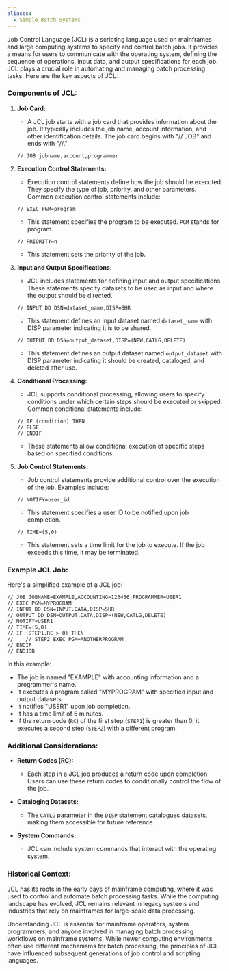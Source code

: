 ```yaml
---
aliases:
  - Simple Batch Systems
---
```

Job Control Language (JCL) is a scripting language used on mainframes and large computing systems to specify and control batch jobs. It provides a means for users to communicate with the operating system, defining the sequence of operations, input data, and output specifications for each job. JCL plays a crucial role in automating and managing batch processing tasks. Here are the key aspects of JCL:

### Components of JCL:

1. **Job Card:**
   - A JCL job starts with a job card that provides information about the job. It typically includes the job name, account information, and other identification details. The job card begins with "// JOB" and ends with "//."

   ```jcl
   // JOB jobname,account,programmer
   ```

2. **Execution Control Statements:**
   - Execution control statements define how the job should be executed. They specify the type of job, priority, and other parameters. Common execution control statements include:

   ```jcl
   // EXEC PGM=program
   ```

   - This statement specifies the program to be executed. `PGM` stands for program.

   ```jcl
   // PRIORITY=n
   ```

   - This statement sets the priority of the job.

3. **Input and Output Specifications:**
   - JCL includes statements for defining input and output specifications. These statements specify datasets to be used as input and where the output should be directed.

   ```jcl
   // INPUT DD DSN=dataset_name,DISP=SHR
   ```

   - This statement defines an input dataset named `dataset_name` with DISP parameter indicating it is to be shared.

   ```jcl
   // OUTPUT DD DSN=output_dataset,DISP=(NEW,CATLG,DELETE)
   ```

   - This statement defines an output dataset named `output_dataset` with DISP parameter indicating it should be created, cataloged, and deleted after use.

4. **Conditional Processing:**
   - JCL supports conditional processing, allowing users to specify conditions under which certain steps should be executed or skipped. Common conditional statements include:

   ```jcl
   // IF (condition) THEN
   // ELSE
   // ENDIF
   ```

   - These statements allow conditional execution of specific steps based on specified conditions.

5. **Job Control Statements:**
   - Job control statements provide additional control over the execution of the job. Examples include:

   ```jcl
   // NOTIFY=user_id
   ```

   - This statement specifies a user ID to be notified upon job completion.

   ```jcl
   // TIME=(5,0)
   ```

   - This statement sets a time limit for the job to execute. If the job exceeds this time, it may be terminated.

### Example JCL Job:

Here's a simplified example of a JCL job:

```jcl
// JOB JOBNAME=EXAMPLE,ACCOUNTING=123456,PROGRAMMER=USER1
// EXEC PGM=MYPROGRAM
// INPUT DD DSN=INPUT.DATA,DISP=SHR
// OUTPUT DD DSN=OUTPUT.DATA,DISP=(NEW,CATLG,DELETE)
// NOTIFY=USER1
// TIME=(5,0)
// IF (STEP1.RC > 0) THEN
//    // STEP2 EXEC PGM=ANOTHERPROGRAM
// ENDIF
// ENDJOB
```

In this example:

- The job is named "EXAMPLE" with accounting information and a programmer's name.
- It executes a program called "MYPROGRAM" with specified input and output datasets.
- It notifies "USER1" upon job completion.
- It has a time limit of 5 minutes.
- If the return code (`RC`) of the first step (`STEP1`) is greater than 0, it executes a second step (`STEP2`) with a different program.

### Additional Considerations:

- **Return Codes (RC):**
  - Each step in a JCL job produces a return code upon completion. Users can use these return codes to conditionally control the flow of the job.

- **Cataloging Datasets:**
  - The `CATLG` parameter in the `DISP` statement catalogues datasets, making them accessible for future reference.

- **System Commands:**
  - JCL can include system commands that interact with the operating system.

### Historical Context:

JCL has its roots in the early days of mainframe computing, where it was used to control and automate batch processing tasks. While the computing landscape has evolved, JCL remains relevant in legacy systems and industries that rely on mainframes for large-scale data processing.

Understanding JCL is essential for mainframe operators, system programmers, and anyone involved in managing batch processing workflows on mainframe systems. While newer computing environments often use different mechanisms for batch processing, the principles of JCL have influenced subsequent generations of job control and scripting languages.